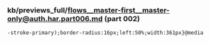### kb/previews_full/flows__master-first__master-only@auth.har.part006.md (part 002)

```md
-stroke-primary);border-radius:16px;left:50%;width:361px}@media 
```

```
